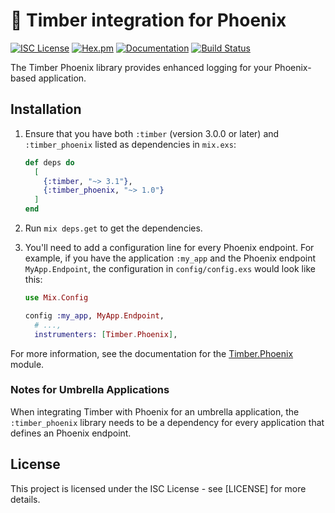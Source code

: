 # 🌲 Timber integration for Phoenix

[![ISC License](https://img.shields.io/badge/license-ISC-ff69b4.svg)](LICENSE.md)
[![Hex.pm](https://img.shields.io/hexpm/v/timber_phoenix.svg?maxAge=18000=plastic)](https://hex.pm/packages/timber_phoenix)
[![Documentation](https://img.shields.io/badge/hexdocs-latest-blue.svg)](https://hexdocs.pm/timber_phoenix/index.html)
[![Build Status](https://travis-ci.org/timberio/timber-elixir-phoenix.svg?branch=master)](https://travis-ci.org/timberio/timber-elixir-phoenix)

The Timber Phoenix library provides enhanced logging for your Phoenix-based application.

## Installation

1. Ensure that you have both `:timber` (version 3.0.0 or later) and `:timber_phoenix` listed
as dependencies in `mix.exs`:

    ```elixir
    def deps do
      [
        {:timber, "~> 3.1"},
        {:timber_phoenix, "~> 1.0"}
      ]
    end
    ```

2. Run `mix deps.get` to get the dependencies.

3. You'll need to add a configuration line for every Phoenix endpoint. For example,
if you have the application `:my_app` and the Phoenix endpoint `MyApp.Endpoint`,
the configuration in `config/config.exs` would look like this:

    ```elixir
    use Mix.Config

    config :my_app, MyApp.Endpoint,
      # ...,
      instrumenters: [Timber.Phoenix],
    ```

For more information, see the documentation for the
[Timber.Phoenix](https://hexdocs.pm/timber_phoenix/Timber.Phoenix.html) module.

### Notes for Umbrella Applications

When integrating Timber with Phoenix for an umbrella application, the
`:timber_phoenix` library needs to be a dependency for every application that
defines an Phoenix endpoint.

## License

This project is licensed under the ISC License - see [LICENSE] for more details.
